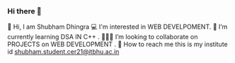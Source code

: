 ### Hi there 👋



👋 Hi, I am Shubham Dhingra
💻 I'm interested in WEB DEVELPOMENT.
🤖 I’m currently learning DSA IN C++ .
👨🏻‍💻 I’m looking to collaborate on PROJECTS on WEB DEVELOPMENT .
🚀 How to reach me this is my institute id shubham.student.cer21@itbhu.ac.in
